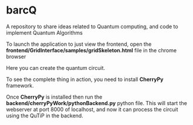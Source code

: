 # barcQ
A repository to share ideas related to Quantum computing, and code to implement Quantum Algorithms

To launch the application to just view the frontend, open the **frontend/GridInterface/samples/gridSkeleton.html** file in the chrome browser

Here you can create the quantum circuit.

To see the complete thing in action, you need to install **CherryPy** framework.

Once **CherryPy** is installed then run the **backend/cherryPyWork/pythonBackend.py** python file.
This will start the webserver at port 8000 of localhost, and now it can process the circuit using
the QuTiP in the backend.
